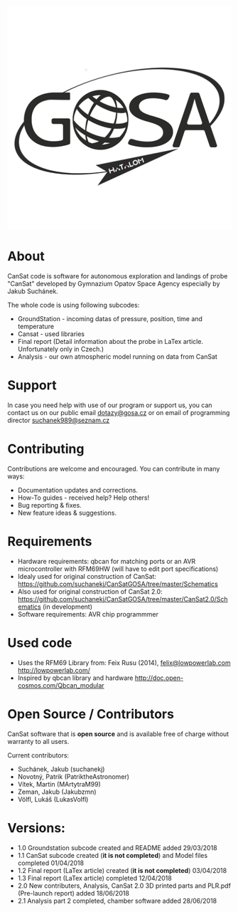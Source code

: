 ![Alt text](https://github.com/suchanekj/CanSatGOSA/blob/master/Logo_final.png)

# About
CanSat code is software for autonomous exploration and landings of probe "CanSat" developed by Gymnazium Opatov Space Agency especially by Jakub Suchánek.

The whole code is using following subcodes:
* GroundStation - incoming datas of pressure, position, time and temperature
* Cansat - used libraries
* Final report (Detail information about the probe in LaTex article. Unfortunately only in Czech.)
* Analysis - our own atmospheric model running on data from CanSat

# Support
In case you need help with use of our program or support us, you can contact us on our public email dotazy@gosa.cz or on email of programming director suchanek989@seznam.cz

# Contributing

Contributions are welcome and encouraged.  You can contribute in many ways:

* Documentation updates and corrections.
* How-To guides - received help? Help others!
* Bug reporting & fixes.
* New feature ideas & suggestions.

# Requirements
* Hardware requirements: qbcan for matching ports or an AVR microcontroller with RFM69HW (will have to edit port specifications)
* Idealy used for original construction of CanSat: https://github.com/suchanekj/CanSatGOSA/tree/master/Schematics
* Also used for original construction of CanSat 2.0: https://github.com/suchanekj/CanSatGOSA/tree/master/CanSat2.0/Schematics (in development)
* Software requirements: AVR chip programmmer

# Used code
* Uses the RFM69 Library from: Feix Rusu (2014), felix@lowpowerlab.com http://lowpowerlab.com/
* Inspired by qbcan library and hardware http://doc.open-cosmos.com/Qbcan_modular

# Open Source / Contributors
CanSat software that is **open source** and is available free of charge without warranty to all users.

Current contributors:
* Suchánek, Jakub (suchanekj)
* Novotný, Patrik  (PatriktheAstronomer)
* Vítek, Martin (MArtytraM99)
* Zeman, Jakub (Jakubzmn)
* Völfl, Lukáš (LukasVolfl)
# Versions:
* 1.0 Groundstation subcode created and README added 29/03/2018
* 1.1 CanSat subcode created (**it is not completed**) and Model files completed 01/04/2018
* 1.2 Final report (LaTex article) created (**it is not completed**) 03/04/2018
* 1.3 Final report (LaTex article) completed 12/04/2018
* 2.0 New contributers, Analysis, CanSat 2.0 3D printed parts and PLR.pdf (Pre-launch report) added 18/06/2018
* 2.1 Analysis part 2 completed, chamber software added 28/06/2018
